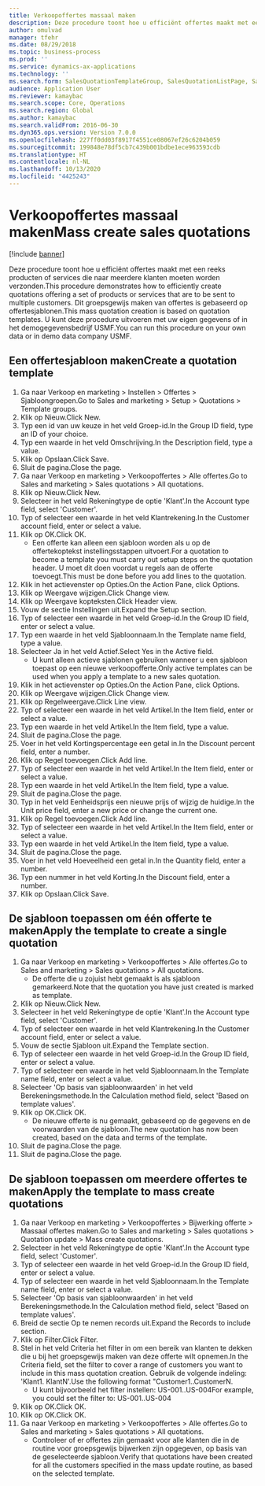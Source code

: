 ```yaml
---
title: Verkoopoffertes massaal maken
description: Deze procedure toont hoe u efficiënt offertes maakt met een reeks producten of services die naar meerdere klanten moeten worden verzonden.
author: omulvad
manager: tfehr
ms.date: 08/29/2018
ms.topic: business-process
ms.prod: ''
ms.service: dynamics-ax-applications
ms.technology: ''
ms.search.form: SalesQuotationTemplateGroup, SalesQuotationListPage, SalesCreateQuotation, SalesQuotationTable, SysQueryForm, SalesQuickQuote
audience: Application User
ms.reviewer: kamaybac
ms.search.scope: Core, Operations
ms.search.region: Global
ms.author: kamaybac
ms.search.validFrom: 2016-06-30
ms.dyn365.ops.version: Version 7.0.0
ms.openlocfilehash: 227ff0dd03f8917f4551ce08067ef26c6204b059
ms.sourcegitcommit: 199848e78df5cb7c439b001bdbe1ece963593cdb
ms.translationtype: HT
ms.contentlocale: nl-NL
ms.lasthandoff: 10/13/2020
ms.locfileid: "4425243"
---
```

# <a name="mass-create-sales-quotations"></a><span data-ttu-id="96925-103">Verkoopoffertes massaal maken</span><span class="sxs-lookup"><span data-stu-id="96925-103">Mass create sales quotations</span></span>

[!include [banner](../../includes/banner.md)]

<span data-ttu-id="96925-104">Deze procedure toont hoe u efficiënt offertes maakt met een reeks producten of services die naar meerdere klanten moeten worden verzonden.</span><span class="sxs-lookup"><span data-stu-id="96925-104">This procedure demonstrates how to efficiently create quotations offering a set of products or services that are to be sent to multiple customers.</span></span> <span data-ttu-id="96925-105">Dit groepsgewijs maken van offertes is gebaseerd op offertesjablonen.</span><span class="sxs-lookup"><span data-stu-id="96925-105">This mass quotation creation is based on quotation templates.</span></span> <span data-ttu-id="96925-106">U kunt deze procedure uitvoeren met uw eigen gegevens of in het demogegevensbedrijf USMF.</span><span class="sxs-lookup"><span data-stu-id="96925-106">You can run this procedure on your own data or in demo data company USMF.</span></span>


## <a name="create-a-quotation-template"></a><span data-ttu-id="96925-107">Een offertesjabloon maken</span><span class="sxs-lookup"><span data-stu-id="96925-107">Create a quotation template</span></span>
1. <span data-ttu-id="96925-108">Ga naar Verkoop en marketing > Instellen > Offertes > Sjabloongroepen.</span><span class="sxs-lookup"><span data-stu-id="96925-108">Go to Sales and marketing > Setup > Quotations > Template groups.</span></span>
2. <span data-ttu-id="96925-109">Klik op Nieuw.</span><span class="sxs-lookup"><span data-stu-id="96925-109">Click New.</span></span>
3. <span data-ttu-id="96925-110">Typ een id van uw keuze in het veld Groep-id.</span><span class="sxs-lookup"><span data-stu-id="96925-110">In the Group ID field, type an ID of your choice.</span></span>
4. <span data-ttu-id="96925-111">Typ een waarde in het veld Omschrijving.</span><span class="sxs-lookup"><span data-stu-id="96925-111">In the Description field, type a value.</span></span>
5. <span data-ttu-id="96925-112">Klik op Opslaan.</span><span class="sxs-lookup"><span data-stu-id="96925-112">Click Save.</span></span>
6. <span data-ttu-id="96925-113">Sluit de pagina.</span><span class="sxs-lookup"><span data-stu-id="96925-113">Close the page.</span></span>
7. <span data-ttu-id="96925-114">Ga naar Verkoop en marketing > Verkoopoffertes > Alle offertes.</span><span class="sxs-lookup"><span data-stu-id="96925-114">Go to Sales and marketing > Sales quotations > All quotations.</span></span>
8. <span data-ttu-id="96925-115">Klik op Nieuw.</span><span class="sxs-lookup"><span data-stu-id="96925-115">Click New.</span></span>
9. <span data-ttu-id="96925-116">Selecteer in het veld Rekeningtype de optie 'Klant'.</span><span class="sxs-lookup"><span data-stu-id="96925-116">In the Account type field, select 'Customer'.</span></span>
10. <span data-ttu-id="96925-117">Typ of selecteer een waarde in het veld Klantrekening.</span><span class="sxs-lookup"><span data-stu-id="96925-117">In the Customer account field, enter or select a value.</span></span>
11. <span data-ttu-id="96925-118">Klik op OK.</span><span class="sxs-lookup"><span data-stu-id="96925-118">Click OK.</span></span>
    * <span data-ttu-id="96925-119">Een offerte kan alleen een sjabloon worden als u op de offertekoptekst instellingsstappen uitvoert.</span><span class="sxs-lookup"><span data-stu-id="96925-119">For a quotation to become a template you must carry out  setup steps on the quotation header.</span></span> <span data-ttu-id="96925-120">U moet dit doen voordat u regels aan de offerte toevoegt.</span><span class="sxs-lookup"><span data-stu-id="96925-120">This must be done before you add lines to the quotation.</span></span>   
12. <span data-ttu-id="96925-121">Klik in het actievenster op Opties.</span><span class="sxs-lookup"><span data-stu-id="96925-121">On the Action Pane, click Options.</span></span>
13. <span data-ttu-id="96925-122">Klik op Weergave wijzigen.</span><span class="sxs-lookup"><span data-stu-id="96925-122">Click Change view.</span></span>
14. <span data-ttu-id="96925-123">Klik op Weergave kopteksten.</span><span class="sxs-lookup"><span data-stu-id="96925-123">Click Header view.</span></span>
15. <span data-ttu-id="96925-124">Vouw de sectie Instellingen uit.</span><span class="sxs-lookup"><span data-stu-id="96925-124">Expand the Setup section.</span></span>
16. <span data-ttu-id="96925-125">Typ of selecteer een waarde in het veld Groep-id.</span><span class="sxs-lookup"><span data-stu-id="96925-125">In the Group ID field, enter or select a value.</span></span>
17. <span data-ttu-id="96925-126">Typ een waarde in het veld Sjabloonnaam.</span><span class="sxs-lookup"><span data-stu-id="96925-126">In the Template name field, type a value.</span></span>
18. <span data-ttu-id="96925-127">Selecteer Ja in het veld Actief.</span><span class="sxs-lookup"><span data-stu-id="96925-127">Select Yes in the Active field.</span></span>
    * <span data-ttu-id="96925-128">U kunt alleen actieve sjablonen gebruiken wanneer u een sjabloon toepast op een nieuwe verkoopofferte.</span><span class="sxs-lookup"><span data-stu-id="96925-128">Only active templates can be used when you apply a template to a new sales quotation.</span></span>  
19. <span data-ttu-id="96925-129">Klik in het actievenster op Opties.</span><span class="sxs-lookup"><span data-stu-id="96925-129">On the Action Pane, click Options.</span></span>
20. <span data-ttu-id="96925-130">Klik op Weergave wijzigen.</span><span class="sxs-lookup"><span data-stu-id="96925-130">Click Change view.</span></span>
21. <span data-ttu-id="96925-131">Klik op Regelweergave.</span><span class="sxs-lookup"><span data-stu-id="96925-131">Click Line view.</span></span>
22. <span data-ttu-id="96925-132">Typ of selecteer een waarde in het veld Artikel.</span><span class="sxs-lookup"><span data-stu-id="96925-132">In the Item field, enter or select a value.</span></span>
23. <span data-ttu-id="96925-133">Typ een waarde in het veld Artikel.</span><span class="sxs-lookup"><span data-stu-id="96925-133">In the Item field, type a value.</span></span>
24. <span data-ttu-id="96925-134">Sluit de pagina.</span><span class="sxs-lookup"><span data-stu-id="96925-134">Close the page.</span></span>
25. <span data-ttu-id="96925-135">Voer in het veld Kortingspercentage een getal in.</span><span class="sxs-lookup"><span data-stu-id="96925-135">In the Discount percent field, enter a number.</span></span>
26. <span data-ttu-id="96925-136">Klik op Regel toevoegen.</span><span class="sxs-lookup"><span data-stu-id="96925-136">Click Add line.</span></span>
27. <span data-ttu-id="96925-137">Typ of selecteer een waarde in het veld Artikel.</span><span class="sxs-lookup"><span data-stu-id="96925-137">In the Item field, enter or select a value.</span></span>
28. <span data-ttu-id="96925-138">Typ een waarde in het veld Artikel.</span><span class="sxs-lookup"><span data-stu-id="96925-138">In the Item field, type a value.</span></span>
29. <span data-ttu-id="96925-139">Sluit de pagina.</span><span class="sxs-lookup"><span data-stu-id="96925-139">Close the page.</span></span>
30. <span data-ttu-id="96925-140">Typ in het veld Eenheidsprijs een nieuwe prijs of wijzig de huidige.</span><span class="sxs-lookup"><span data-stu-id="96925-140">In the Unit price field, enter a new price or change the current one.</span></span>
31. <span data-ttu-id="96925-141">Klik op Regel toevoegen.</span><span class="sxs-lookup"><span data-stu-id="96925-141">Click Add line.</span></span>
32. <span data-ttu-id="96925-142">Typ of selecteer een waarde in het veld Artikel.</span><span class="sxs-lookup"><span data-stu-id="96925-142">In the Item field, enter or select a value.</span></span>
33. <span data-ttu-id="96925-143">Typ een waarde in het veld Artikel.</span><span class="sxs-lookup"><span data-stu-id="96925-143">In the Item field, type a value.</span></span>
34. <span data-ttu-id="96925-144">Sluit de pagina.</span><span class="sxs-lookup"><span data-stu-id="96925-144">Close the page.</span></span>
35. <span data-ttu-id="96925-145">Voer in het veld Hoeveelheid een getal in.</span><span class="sxs-lookup"><span data-stu-id="96925-145">In the Quantity field, enter a number.</span></span>
36. <span data-ttu-id="96925-146">Typ een nummer in het veld Korting.</span><span class="sxs-lookup"><span data-stu-id="96925-146">In the Discount field, enter a number.</span></span>
37. <span data-ttu-id="96925-147">Klik op Opslaan.</span><span class="sxs-lookup"><span data-stu-id="96925-147">Click Save.</span></span>

## <a name="apply-the-template-to-create-a-single-quotation"></a><span data-ttu-id="96925-148">De sjabloon toepassen om één offerte te maken</span><span class="sxs-lookup"><span data-stu-id="96925-148">Apply the template to create a single quotation</span></span>
1. <span data-ttu-id="96925-149">Ga naar Verkoop en marketing > Verkoopoffertes > Alle offertes.</span><span class="sxs-lookup"><span data-stu-id="96925-149">Go to Sales and marketing > Sales quotations > All quotations.</span></span>
    * <span data-ttu-id="96925-150">De offerte die u zojuist hebt gemaakt is als sjabloon gemarkeerd.</span><span class="sxs-lookup"><span data-stu-id="96925-150">Note that the quotation you have just created is marked as template.</span></span>  
2. <span data-ttu-id="96925-151">Klik op Nieuw.</span><span class="sxs-lookup"><span data-stu-id="96925-151">Click New.</span></span>
3. <span data-ttu-id="96925-152">Selecteer in het veld Rekeningtype de optie 'Klant'.</span><span class="sxs-lookup"><span data-stu-id="96925-152">In the Account type field, select 'Customer'.</span></span>
4. <span data-ttu-id="96925-153">Typ of selecteer een waarde in het veld Klantrekening.</span><span class="sxs-lookup"><span data-stu-id="96925-153">In the Customer account field, enter or select a value.</span></span>
5. <span data-ttu-id="96925-154">Vouw de sectie Sjabloon uit.</span><span class="sxs-lookup"><span data-stu-id="96925-154">Expand the Template section.</span></span>
6. <span data-ttu-id="96925-155">Typ of selecteer een waarde in het veld Groep-id.</span><span class="sxs-lookup"><span data-stu-id="96925-155">In the Group ID field, enter or select a value.</span></span>
7. <span data-ttu-id="96925-156">Typ of selecteer een waarde in het veld Sjabloonnaam.</span><span class="sxs-lookup"><span data-stu-id="96925-156">In the Template name field, enter or select a value.</span></span>
8. <span data-ttu-id="96925-157">Selecteer 'Op basis van sjabloonwaarden' in het veld Berekeningsmethode.</span><span class="sxs-lookup"><span data-stu-id="96925-157">In the Calculation method field, select 'Based on template values'.</span></span>
9. <span data-ttu-id="96925-158">Klik op OK.</span><span class="sxs-lookup"><span data-stu-id="96925-158">Click OK.</span></span>
    * <span data-ttu-id="96925-159">De nieuwe offerte is nu gemaakt, gebaseerd op de gegevens en de voorwaarden van de sjabloon.</span><span class="sxs-lookup"><span data-stu-id="96925-159">The new quotation has now been created, based on the data and terms of the template.</span></span>  
10. <span data-ttu-id="96925-160">Sluit de pagina.</span><span class="sxs-lookup"><span data-stu-id="96925-160">Close the page.</span></span>
11. <span data-ttu-id="96925-161">Sluit de pagina.</span><span class="sxs-lookup"><span data-stu-id="96925-161">Close the page.</span></span>

## <a name="apply-the-template-to-mass-create-quotations"></a><span data-ttu-id="96925-162">De sjabloon toepassen om meerdere offertes te maken</span><span class="sxs-lookup"><span data-stu-id="96925-162">Apply the template to mass create quotations</span></span>
1. <span data-ttu-id="96925-163">Ga naar Verkoop en marketing > Verkoopoffertes > Bijwerking offerte > Massaal offertes maken.</span><span class="sxs-lookup"><span data-stu-id="96925-163">Go to Sales and marketing > Sales quotations > Quotation update > Mass create quotations.</span></span>
2. <span data-ttu-id="96925-164">Selecteer in het veld Rekeningtype de optie 'Klant'.</span><span class="sxs-lookup"><span data-stu-id="96925-164">In the Account type field, select 'Customer'.</span></span>
3. <span data-ttu-id="96925-165">Typ of selecteer een waarde in het veld Groep-id.</span><span class="sxs-lookup"><span data-stu-id="96925-165">In the Group ID field, enter or select a value.</span></span>
4. <span data-ttu-id="96925-166">Typ of selecteer een waarde in het veld Sjabloonnaam.</span><span class="sxs-lookup"><span data-stu-id="96925-166">In the Template name field, enter or select a value.</span></span>
5. <span data-ttu-id="96925-167">Selecteer 'Op basis van sjabloonwaarden' in het veld Berekeningsmethode.</span><span class="sxs-lookup"><span data-stu-id="96925-167">In the Calculation method field, select 'Based on template values'.</span></span>
6. <span data-ttu-id="96925-168">Breid de sectie Op te nemen records uit.</span><span class="sxs-lookup"><span data-stu-id="96925-168">Expand the Records to include section.</span></span>
7. <span data-ttu-id="96925-169">Klik op Filter.</span><span class="sxs-lookup"><span data-stu-id="96925-169">Click Filter.</span></span>
8. <span data-ttu-id="96925-170">Stel in het veld Criteria het filter in om een bereik van klanten te dekken die u bij het groepsgewijs maken van deze offerte wilt opnemen.</span><span class="sxs-lookup"><span data-stu-id="96925-170">In the Criteria field, set the filter to cover a range of customers you want to include in this mass quotation creation.</span></span> <span data-ttu-id="96925-171">Gebruik de volgende indeling: 'Klant1. KlantN'.</span><span class="sxs-lookup"><span data-stu-id="96925-171">Use the following format "Customer1..CustomerN.</span></span>
    * <span data-ttu-id="96925-172">U kunt bijvoorbeeld het filter instellen: US-001..US-004</span><span class="sxs-lookup"><span data-stu-id="96925-172">For example, you could set the filter to: US-001..US-004</span></span>  
9. <span data-ttu-id="96925-173">Klik op OK.</span><span class="sxs-lookup"><span data-stu-id="96925-173">Click OK.</span></span>
10. <span data-ttu-id="96925-174">Klik op OK.</span><span class="sxs-lookup"><span data-stu-id="96925-174">Click OK.</span></span>
11. <span data-ttu-id="96925-175">Ga naar Verkoop en marketing > Verkoopoffertes > Alle offertes.</span><span class="sxs-lookup"><span data-stu-id="96925-175">Go to Sales and marketing > Sales quotations > All quotations.</span></span>
    * <span data-ttu-id="96925-176">Controleer of er offertes zijn gemaakt voor alle klanten die in de routine voor groepsgewijs bijwerken zijn opgegeven, op basis van de geselecteerde sjabloon.</span><span class="sxs-lookup"><span data-stu-id="96925-176">Verify that quotations have been created for all the customers specified in the mass update routine, as based on the selected template.</span></span>  


